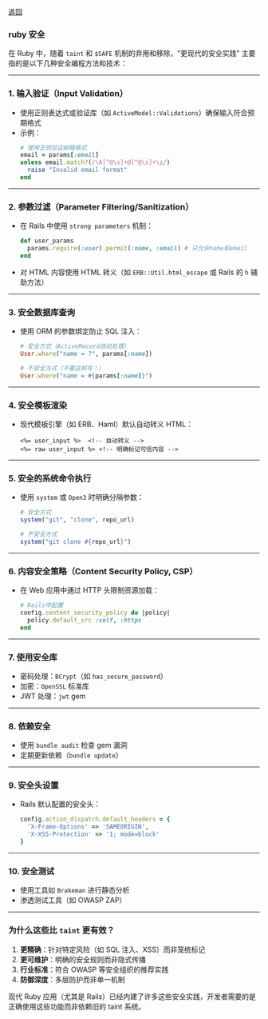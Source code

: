 [返回](/ruby/doc/knownlog/index)


### ruby 安全

在 Ruby 中，随着 `taint` 和 `$SAFE` 机制的弃用和移除，"更现代的安全实践" 主要指的是以下几种安全编程方法和技术：

---

### 1. **输入验证（Input Validation）**
   - 使用正则表达式或验证库（如 `ActiveModel::Validations`）确保输入符合预期格式
   - 示例：
     ```ruby
     # 使用正则验证邮箱格式
     email = params[:email]
     unless email.match?(/\A[^@\s]+@[^@\s]+\z/)
       raise "Invalid email format"
     end
     ```

---

### 2. **参数过滤（Parameter Filtering/Sanitization）**
   - 在 Rails 中使用 `strong parameters` 机制：
     ```ruby
     def user_params
       params.require(:user).permit(:name, :email) # 只允许name和email
     end
     ```
   - 对 HTML 内容使用 HTML 转义（如 `ERB::Util.html_escape` 或 Rails 的 `h` 辅助方法）

---

### 3. **安全数据库查询**
   - 使用 ORM 的参数绑定防止 SQL 注入：
     ```ruby
     # 安全方式（ActiveRecord自动处理）
     User.where("name = ?", params[:name])
     
     # 不安全方式（不要这样写！）
     User.where("name = #{params[:name]}")
     ```

---

### 4. **安全模板渲染**
   - 现代模板引擎（如 ERB、Haml）默认自动转义 HTML：
     ```erb
     <%= user_input %>  <!-- 自动转义 -->
     <%= raw user_input %> <!-- 明确标记可信内容 -->
     ```

---

### 5. **安全的系统命令执行**
   - 使用 `system` 或 `Open3` 时明确分隔参数：
     ```ruby
     # 安全方式
     system("git", "clone", repo_url)
     
     # 不安全方式
     system("git clone #{repo_url}") 
     ```

---

### 6. **内容安全策略（Content Security Policy, CSP）**
   - 在 Web 应用中通过 HTTP 头限制资源加载：
     ```ruby
     # Rails中配置
     config.content_security_policy do |policy|
       policy.default_src :self, :https
     end
     ```

---

### 7. **使用安全库**
   - 密码处理：`BCrypt`（如 `has_secure_password`）
   - 加密：`OpenSSL` 标准库
   - JWT 处理：`jwt` gem

---

### 8. **依赖安全**
   - 使用 `bundle audit` 检查 gem 漏洞
   - 定期更新依赖（`bundle update`）

---

### 9. **安全头设置**
   - Rails 默认配置的安全头：
     ```ruby
     config.action_dispatch.default_headers = {
       'X-Frame-Options' => 'SAMEORIGIN',
       'X-XSS-Protection' => '1; mode=block'
     }
     ```

---

### 10. **安全测试**
   - 使用工具如 `Brakeman` 进行静态分析
   - 渗透测试工具（如 OWASP ZAP）

---

### 为什么这些比 `taint` 更有效？
1. **更精确**：针对特定风险（如 SQL 注入、XSS）而非笼统标记
2. **更可维护**：明确的安全规则而非隐式传播
3. **行业标准**：符合 OWASP 等安全组织的推荐实践
4. **防御深度**：多层防护而非单一机制

现代 Ruby 应用（尤其是 Rails）已经内建了许多这些安全实践，开发者需要的是正确使用这些功能而非依赖旧的 taint 系统。